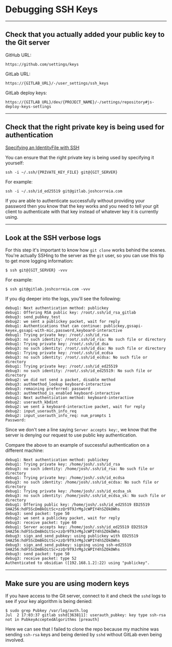# Debugging SSH Keys

---

## Check that you actually added your public key to the Git server
GitHub URL:
```
https://github.com/settings/keys
```

GitLab URL:
```
https://{GITLAB_URL}/-/user_settings/ssh_keys
```

GitLab deploy keys:
```
https://{GITLAB_URL}/dev/{PROJECT_NAME}/-/settings/repository#js-deploy-keys-settings
```

---

## Check that the right private key is being used for authentication
[Specifying an IdentityFile with SSH](https://unix.stackexchange.com/a/494485)

You can ensure that the right private key is being used by specifying it yourself:
```
ssh -i ~/.ssh/{PRIVATE_KEY_FILE} git@{GIT_SERVER}
```
For example:
```
ssh -i ~/.ssh/id_ed25519 git@gitlab.joshcorreia.com
```

If you are able to authenticate successfully without providing your password then you know that the key works and you need to tell your git client to authenticate with that key instead of whatever key it is currently using.

---

## Look at the SSH verbose logs
For this step it's important to know how `git clone` works behind the scenes. You're actually SSHing to the server as the `git` user, so you can use this tip to get more logging information:
```
$ ssh git@{GIT_SERVER} -vvv
```
For example:
```
$ ssh git@gitlab.joshcorreia.com -vvv
```

If you dig deeper into the logs, you'll see the following:
```
debug1: Next authentication method: publickey
debug1: Offering RSA public key: /root/.ssh/id_rsa_gitlab
debug3: send_pubkey_test
debug2: we sent a publickey packet, wait for reply
debug1: Authentications that can continue: publickey,gssapi-keyex,gssapi-with-mic,password,keyboard-interactive
debug1: Trying private key: /root/.ssh/id_rsa
debug3: no such identity: /root/.ssh/id_rsa: No such file or directory
debug1: Trying private key: /root/.ssh/id_dsa
debug3: no such identity: /root/.ssh/id_dsa: No such file or directory
debug1: Trying private key: /root/.ssh/id_ecdsa
debug3: no such identity: /root/.ssh/id_ecdsa: No such file or directory
debug1: Trying private key: /root/.ssh/id_ed25519
debug3: no such identity: /root/.ssh/id_ed25519: No such file or directory
debug2: we did not send a packet, disable method
debug3: authmethod_lookup keyboard-interactive
debug3: remaining preferred: password
debug3: authmethod_is_enabled keyboard-interactive
debug1: Next authentication method: keyboard-interactive
debug2: userauth_kbdint
debug2: we sent a keyboard-interactive packet, wait for reply
debug2: input_userauth_info_req
debug2: input_userauth_info_req: num_prompts 1
Password:
```
Since we don't see a line saying `Server accepts key:`, we know that the server is denying our request to use public key authentication.

Compare the above to an example of successful authentication on a different machine:
```
debug1: Next authentication method: publickey
debug1: Trying private key: /home/josh/.ssh/id_rsa
debug3: no such identity: /home/josh/.ssh/id_rsa: No such file or directory
debug1: Trying private key: /home/josh/.ssh/id_ecdsa
debug3: no such identity: /home/josh/.ssh/id_ecdsa: No such file or directory
debug1: Trying private key: /home/josh/.ssh/id_ecdsa_sk
debug3: no such identity: /home/josh/.ssh/id_ecdsa_sk: No such file or directory
debug1: Offering public key: /home/josh/.ssh/id_ed25519 ED25519 SHA256:hdF5ScDmBkOitSc+zzQr9T9JrMgJcWPIY4hSZOkOWhs
debug3: send packet: type 50
debug2: we sent a publickey packet, wait for reply
debug3: receive packet: type 60
debug1: Server accepts key: /home/josh/.ssh/id_ed25519 ED25519 SHA256:hdF5ScDmBkOitSc+zzQr9T9JrMgJcWPIY4hSZOkOWhs
debug3: sign_and_send_pubkey: using publickey with ED25519 SHA256:hdF5ScDmBkOitSc+zzQr9T9JrMgJcWPIY4hSZOkOWhs
debug3: sign_and_send_pubkey: signing using ssh-ed25519 SHA256:hdF5ScDmBkOitSc+zzQr9T9JrMgJcWPIY4hSZOkOWhs
debug3: send packet: type 50
debug3: receive packet: type 52
Authenticated to obsidian ([192.168.1.2]:22) using "publickey".
```

---

## Make sure you are using modern keys

If you have access to the Git server, connect to it and check the `sshd` logs to see if your key algorithm is being denied:
```
$ sudo grep Pubkey /var/log/auth.log
Jul  2 17:03:37 gitlab sshd[363811]: userauth_pubkey: key type ssh-rsa not in PubkeyAcceptedAlgorithms [preauth]
```

Here we can see that I failed to clone the repo because my machine was sending `ssh-rsa` keys and being denied by `sshd` without GitLab even being involved.
